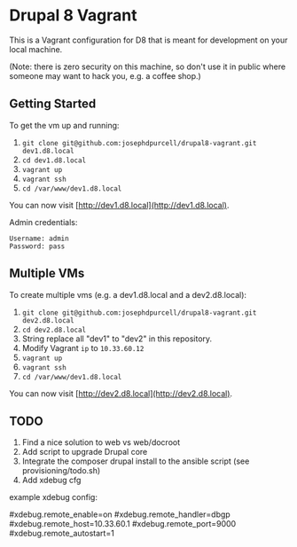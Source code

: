 # Drupal 8 Vagrant

This is a Vagrant configuration for D8 that is meant for development on your local machine.

(Note: there is zero security on this machine, so don't use it in public where someone may want to hack you, e.g. a coffee shop.)

## Getting Started

To get the vm up and running:

1. `git clone git@github.com:josephdpurcell/drupal8-vagrant.git dev1.d8.local`
1. `cd dev1.d8.local`
1. `vagrant up`
1. `vagrant ssh`
1. `cd /var/www/dev1.d8.local`

You can now visit [http://dev1.d8.local](http://dev1.d8.local).

Admin credentials:

```
Username: admin
Password: pass
```

## Multiple VMs

To create multiple vms (e.g. a dev1.d8.local and a dev2.d8.local):

1. `git clone git@github.com:josephdpurcell/drupal8-vagrant.git dev2.d8.local`
1. `cd dev2.d8.local`
1. String replace all "dev1" to "dev2" in this repository.
1. Modify Vagrant `ip` to `10.33.60.12`
1. `vagrant up`
1. `vagrant ssh`
1. `cd /var/www/dev1.d8.local`

You can now visit [http://dev2.d8.local](http://dev2.d8.local).

## TODO

1. Find a nice solution to web vs web/docroot
1. Add script to upgrade Drupal core
1. Integrate the composer drupal install to the ansible script (see provisioning/todo.sh)
1. Add xdebug cfg

example xdebug config:

#xdebug.remote_enable=on
#xdebug.remote_handler=dbgp
#xdebug.remote_host=10.33.60.1
#xdebug.remote_port=9000
#xdebug.remote_autostart=1
